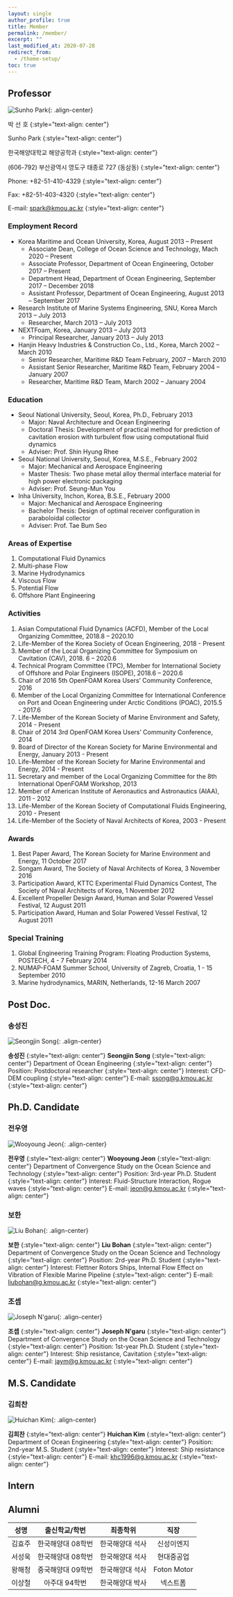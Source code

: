 ```yaml
---
layout: single
author_profile: true
title: Member
permalink: /member/
excerpt: ""
last_modified_at: 2020-07-28
redirect_from:
  - /theme-setup/
toc: true
---
```

## Professor

![Sunho Park](/assets/images/spark.png){: .align-center}

박 선 호
{:style="text-align: center"}

Sunho Park
{:style="text-align: center"}

한국해양대학교 해양공학과
{:style="text-align: center"}

(606-792) 부산광역시 영도구 태종로 727 (동삼동)
{:style="text-align: center"}

Phone: +82-51-410-4329
{:style="text-align: center"}

Fax: +82-51-403-4320
{:style="text-align: center"}

E-mail: spark@kmou.ac.kr
{:style="text-align: center"}

### Employment Record

- Korea Maritime and Ocean University, Korea, August 2013 – Present
  - Associate Dean, College of Ocean Science and Technology, Mach 2020 – Present 
  - Associate Professor, Department of Ocean Engineering, October 2017 – Present
  - Department Head, Department of Ocean Engineering, September 2017 – December 2018
  - Assistant Professor, Department of Ocean Engineering, August 2013 – September 2017
- Research Institute of Marine Systems Engineering, SNU, Korea	March 2013 – July 2013
  - Researcher, March 2013 – July 2013
- NEXTFoam, Korea, January 2013 – July 2013
  - Principal Researcher, January 2013 – July 2013
- Hanjin Heavy Industries & Construction Co., Ltd., Korea, March 2002 – March 2010
  - Senior Researcher, Maritime R&D Team	February, 2007 – March 2010
  - Assistant Senior Researcher, Maritime R&D Team, February 2004 – January 2007
  - Researcher, Maritime R&D Team, March 2002 – January 2004

### Education

- Seoul National University, Seoul, Korea, Ph.D., February 2013 
  - Major: Naval Architecture and Ocean Engineering
  - Doctoral Thesis: Development of practical method for prediction of cavitation erosion with turbulent flow using computational fluid dynamics
  - Adviser: Prof. Shin Hyung Rhee
- Seoul National University, Seoul, Korea, M.S.E., February 2002 
  - Major: Mechanical and Aerospace Engineering
  - Master Thesis: Two phase metal alloy thermal interface material for high power electronic packaging
  - Adviser: Prof. Seung-Mun You
- Inha University, Inchon, Korea, B.S.E., February 2000 
  - Major: Mechanical and Aerospace Engineering
  - Bachelor Thesis: Design of optimal receiver configuration in paraboloidal collector
  - Adviser: Prof. Tae Bum Seo

### Areas of Expertise

1. Computational Fluid Dynamics
2. Multi-phase Flow
3. Marine Hydrodynamics
4. Viscous Flow
5. Potential Flow
6. Offshore Plant Engineering

### Activities

1.	Asian Computational Fluid Dynamics (ACFD), Member of the Local Organizing Committee, 2018.8 – 2020.10
2.	Life-Member of the Korea Society of Ocean Engineering, 2018 - Present
3.	Member of the Local Organizing Committee for Symposium on Cavitation (CAV), 2018. 6 – 2020.6
4.	Technical Program Committee (TPC), Member for International Society of Offshore and Polar Engineers (ISOPE), 2018.6 – 2020.6
5.	Chair of 2016 5th OpenFOAM Korea Users’ Community Conference, 2016
6.	Member of the Local Organizing Committee for International Conference on Port and Ocean Engineering under Arctic Conditions (POAC), 2015.5 - 2017.6
7.	Life-Member of the Korean Society of Marine Environment and Safety, 2014 - Present
8.	Chair of 2014 3rd OpenFOAM Korea Users’ Community Conference, 2014
9.	Board of Director of the Korean Society for Marine Environmental and Energy, January 2013 - Present 
10.	Life-Member of the Korean Society for Marine Environmental and Energy, 2014 - Present
11.	Secretary and member of the Local Organizing Committee for the 8th International OpenFOAM Workshop, 2013
12.	Member of American Institute of Aeronautics and Astronautics (AIAA), 2011 - 2012
13.	Life-Member of the Korean Society of Computational Fluids Engineering, 2010 - Present
14.	Life-Member of the Society of Naval Architects of Korea, 2003 - Present

### Awards

1. Best Paper Award, The Korean Society for Marine Environment and Energy, 11 October 2017
2. Songam Award, The Society of Naval Architects of Korea, 3 November 2016
3. Participation Award, KTTC Experimental Fluid Dynamics Contest, The Society of Naval Architects of Korea, 1 November 2012
4. Excellent Propeller Design Award, Human and Solar Powered Vessel Festival, 12 August 2011
5. Participation Award, Human and Solar Powered Vessel Festival, 12 August 2011

### Special Training

1. Global Engineering Training Program: Floating Production Systems, POSTECH, 4 - 7 February 2014
2. NUMAP-FOAM Summer School, University of Zagreb, Croatia, 1 - 15 September 2010
3. Marine hydrodynamics, MARIN, Netherlands, 12-16 March 2007

## Post Doc. 

### 송성진

![Seongjin Song](/assets/images/ssong.jpg){: .align-center}

**송성진**
{:style="text-align: center"}
**Seongjin Song**
{:style="text-align: center"}
Department of Ocean Engineering
{:style="text-align: center"}
Position: Postdoctoral researcher
{:style="text-align: center"}
Interest: CFD-DEM coupling
{:style="text-align: center"}
E-mail: ssong@g.kmou.ac.kr
{:style="text-align: center"}

## Ph.D. Candidate

### 전우영

![Wooyoung Jeon](/assets/images/wjeon.JPG){: .align-center}

**전우영**
{:style="text-align: center"}
**Wooyoung Jeon**
{:style="text-align: center"}
Department of Convergence Study on the Ocean Science and Technology
{:style="text-align: center"}
Position: 3rd-year Ph.D. Student
{:style="text-align: center"}
Interest: Fluid-Structure Interaction, Rogue waves
{:style="text-align: center"}
E-mail: jeon@g.kmou.ac.kr
{:style="text-align: center"}

### 보한

![Liu Bohan](/assets/images/liubohan.jpeg){: .align-center}

**보한**
{:style="text-align: center"}
**Liu Bohan**
{:style="text-align: center"}
Department of Convergence Study on the Ocean Science and Technology
{:style="text-align: center"}
Position: 2rd-year Ph.D. Student
{:style="text-align: center"}
Interest: Flettner Rotors Ships, Internal Flow Effect on Vibration of Flexible Marine Pipeline
{:style="text-align: center"}
E-mail: liubohan@g.kmou.ac.kr
{:style="text-align: center"}

### 조셉

![Joseph N'garu](/assets/images/joseph.jpeg){: .align-center}

**조셉**
{:style="text-align: center"}
**Joseph N'garu**
{:style="text-align: center"}
Department of Convergence Study on the Ocean Science and Technology
{:style="text-align: center"}
Position: 1st-year Ph.D. Student
{:style="text-align: center"}
Interest: Ship resistance, Cavitation
{:style="text-align: center"}
E-mail: jaym@g.kmou.ac.kr
{:style="text-align: center"}


## M.S. Candidate

### 김희찬

![Huichan Kim](/assets/images/khc.jpeg){: .align-center}

**김희찬**
{:style="text-align: center"}
**Huichan Kim**
{:style="text-align: center"}
Department of Ocean Engineering
{:style="text-align: center"}
Position: 2nd-year M.S. Student
{:style="text-align: center"}
Interest: Ship resistance
{:style="text-align: center"}
E-mail: khc1996@g.kmou.ac.kr
{:style="text-align: center"}

## Intern

## Alumni

|  성명  |   출신학교/학번   |    최종학위     |    직장     |
| :----: | :---------------: | :-------------: | :---------: |
| 김효주 | 한국해양대 08학번 | 한국해양대 석사 | 신성이엔지  |
| 서성욱 | 한국해양대 08학번 | 한국해양대 석사 | 현대중공업  |
| 왕해청 | 중국해양대 09학번 | 한국해양대 석사 | Foton Motor |
| 이상철 |   아주대 94학번   | 한국해양대 박사 |  넥스트폼   |
